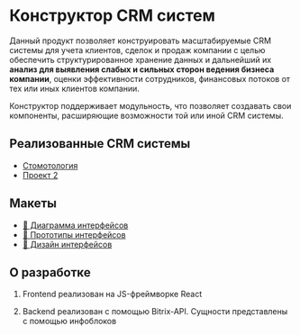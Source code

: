 # Конструктор CRM систем
<p>Данный продукт позволяет конструировать масштабируемые CRM системы для учета клиентов, сделок и продаж компании с целью обеспечить структурированное хранение данных и дальнейший их <b>анализ для выявления слабых и сильных сторон ведения бизнеса компании</b>, оценки эффективности сотрудников, финансовых потоков от тех или иных клиентов компании. </p>
<p>Конструктор поддерживает модульность, что позволяет создавать свои компоненты, расширяющие возможности той или иной CRM системы. </p>

## Реализованные CRM системы

* [Стомотология](http://google.com)
* [Проект 2](http://google.com)

## Макеты
* [🔗 Диаграмма интерфейсов](https://www.figma.com/board/ruPcvDEL0KFILHHU0a5TQ5/%D0%94%D0%B8%D0%B0%D0%B3%D1%80%D0%B0%D0%BC%D0%BC%D0%B0-%D0%B8%D0%BD%D1%82%D0%B5%D1%80%D1%84%D0%B5%D0%B9%D1%81%D0%BE%D0%B2?node-id=0-1&t=twhplulsTxE6ZhQP-1)
* [🔗 Прототипы интерфейсов](https://www.figma.com/design/G9y29acB14nWG2WTBnQm0c/%D0%9F%D1%80%D0%BE%D1%82%D0%BE%D1%82%D0%B8%D0%BF%D1%8B-%D0%B8%D0%BD%D1%82%D0%B5%D1%80%D1%84%D0%B5%D0%B9%D1%81%D0%BE%D0%B2?node-id=0-1&t=vbHetNIBl9ZFl1IP-1)
* [🔗 Дизайн интерфейсов]([https://www.figma.com/design/fjhBhFtk61IYC2rTxpMaTg/%D0%94%D0%B8%D0%B7%D0%B0%D0%B9%D0%BD-%D0%B8%D0%BD%D1%82%D0%B5%D1%80%D1%84%D0%B5%D0%B9%D1%81%D0%BE%D0%B2?node-id=0-1&t=XDIcXWkdo77Vsxhm-1](https://www.figma.com/design/C64ICtKeLpzzdbHOdj22Kw/%D0%94%D0%B8%D0%B7%D0%B0%D0%B9%D0%BD-%D0%B8%D0%BD%D1%82%D0%B5%D1%80%D1%84%D0%B5%D0%B9%D1%81%D0%BE%D0%B2?node-id=0-1&t=mw2ayertcSPfIvJq-1))


## О разработке
1. Frontend реализован на JS-фреймворке React

2. Backend реализован с помощью Bitrix-API. Сущности представлены с помощью инфоблоков
